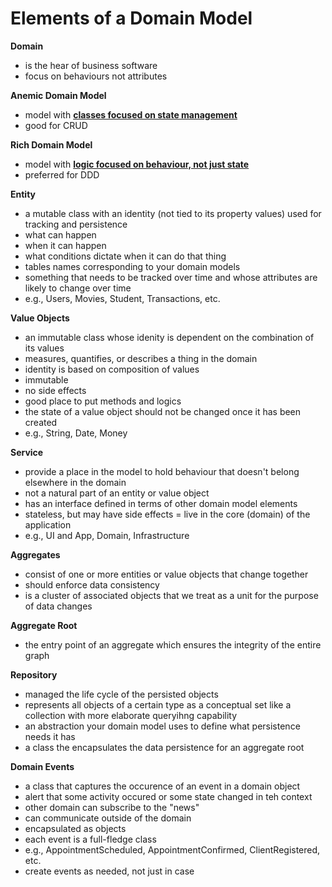 # Elements of a Domain Model

**Domain**
- is the hear of business software
- focus on behaviours not attributes

**Anemic Domain Model**
- model with <ins>**classes focused on state management**</ins>
- good for CRUD

**Rich Domain Model**
- model with <ins>**logic focused on behaviour, not just state**</ins>
- preferred for DDD

**Entity**
- a mutable class with an identity (not tied to its property values) used for tracking and persistence
- what can happen
- when it can happen
- what conditions dictate when it can do that thing
- tables names corresponding to your domain models
- something that needs to be tracked over time and whose attributes are likely to change over time
- e.g., Users, Movies, Student, Transactions, etc.

**Value Objects**
- an immutable class whose idenity is dependent on the combination of its values
- measures, quantifies, or describes a thing in the domain
- identity is based on composition of values
- immutable
- no side effects
- good place to put methods and logics
- the state of a value object should not be changed once it has been created
- e.g., String, Date, Money

**Service**
- provide a place in the model to hold behaviour that doesn't belong elsewhere in the domain
- not a natural part of an entity or value object
- has an interface defined in terms of other domain model elements
- stateless, but may have side effects
= live in the core (domain) of the application
- e.g., UI and App, Domain, Infrastructure

**Aggregates**
- consist of one or more entities or value objects that change together
- should enforce data consistency
- is a cluster of associated objects that we treat as a unit for the purpose of data changes

**Aggregate Root**
- the entry point of an aggregate which ensures the integrity of the entire graph

**Repository**
- managed the life cycle of the persisted objects
- represents all objects of a certain type as a conceptual set like a collection with more elaborate queryihng capability
- an abstraction your domain model uses to define what persistence needs it has
- a class the encapsulates the data persistence for an aggregate root

**Domain Events**
- a class that captures the occurence of an event in a domain object
- alert that some activity occured or some state changed in teh context
- other domain can subscribe to the "news"
- can communicate outside of the domain
- encapsulated as objects
- each event is a full-fledge class
- e.g., AppointmentScheduled, AppointmentConfirmed, ClientRegistered, etc.
- create events as needed, not just in case